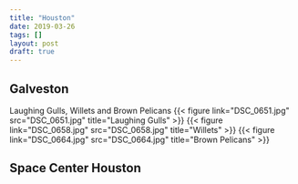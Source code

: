 ```yaml
---
title: "Houston"
date: 2019-03-26
tags: []
layout: post
draft: true
---
```

## Galveston
Laughing Gulls, Willets and Brown Pelicans
{{< figure link="DSC_0651.jpg" src="DSC_0651.jpg" title="Laughing Gulls" >}}
{{< figure link="DSC_0658.jpg" src="DSC_0658.jpg" title="Willets" >}}
{{< figure link="DSC_0664.jpg" src="DSC_0664.jpg" title="Brown Pelicans" >}}
## Space Center Houston
<!--more-->
